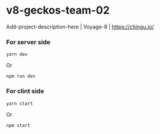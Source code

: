# v8-geckos-team-02
Add-project-description-here | Voyage-8 | https://chingu.io/

### For server side

    yarn dev 

Or

    npm run dev


### For clint side

    yarn start 
    
Or

    npm start


